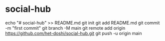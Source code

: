 # social-hub
echo "# social-hub" >> README.md
git init
git add README.md
git commit -m "first commit"
git branch -M main
git remote add origin https://github.com/het-doshi/social-hub.git
git push -u origin main
